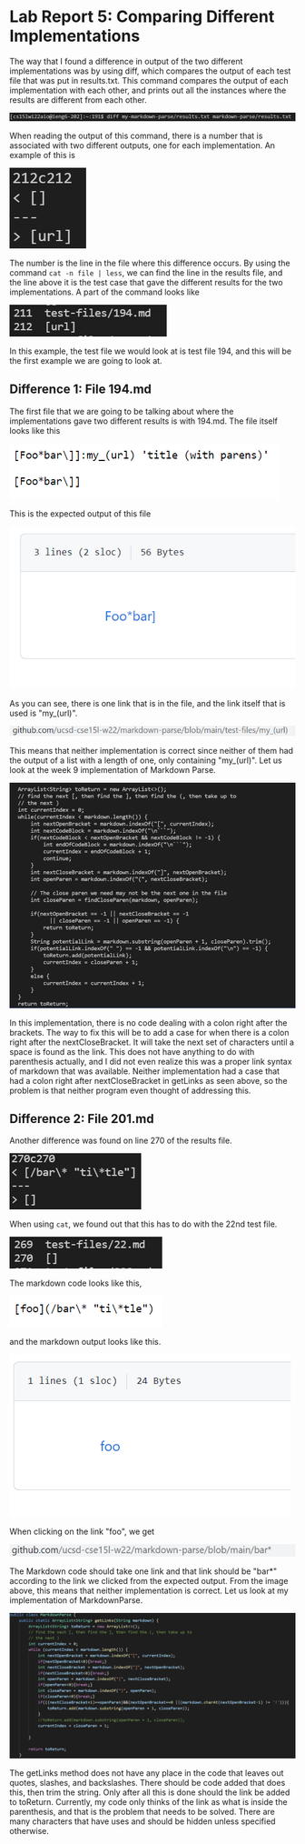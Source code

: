 # Lab Report 5: Comparing Different Implementations

The way that I found a difference in output of the two different implementations was by using diff, which compares the output of each test file that was put in results.txt. This command compares the output of each implementation with each other, and prints out all the instances where the results are different from each other.

![Image](RunningDiffCommand.PNG)

When reading the output of this command, there is a number that is associated with two different outputs, one for each implementation. An example of this is

![Image](212MarkdownOutputs.PNG)

The number is the line in the file where this difference occurs. By using the command `cat -n file | less`, we can find the line in the results file, and the line above it is the test case that gave the different results for the two implementations. A part of the command looks like

![Image](FindingFilename.PNG)

In this example, the test file we would look at is test file 194, and this will be the first example we are going to look at.

## Difference 1: File 194.md

The first file that we are going to be talking about where the implementations gave two different results is with 194.md. The file itself looks like this

![Image](194MarkdownCode.PNG)

This is the expected output of this file

![Image](194MarkdownExpected.PNG)

As you can see, there is one link that is in the file, and the link itself that is used is "my_(url)". 

![Image](194Link.PNG)


This means that neither implementation is correct since neither of them had the output of a list with a length of one, only containing "my_(url)". Let us look at the week 9 implementation of Markdown Parse.

![Image](Markdown194Testcasefix.PNG)

In this implementation, there is no code dealing with a colon right after the brackets. The way to fix this will be to add a case for when there is a colon right after the nextCloseBracket. It will take the next set of characters until a space is found as the link. This does not have anything to do with parenthesis actually, and I did not even realize this was a proper link syntax of markdown that was available. Neither implementation had a case that had a colon right after nextCloseBracket in getLinks as seen above, so the problem is that neither program even thought of addressing this.

## Difference 2: File 201.md

Another difference was found on line 270 of the results file.

![Image](270LineDiff.PNG)

When using `cat`, we found out that this has to do with the 22nd test file.

![Image](22FileFound.PNG)

The markdown code looks like this,

![Image](22MarkdownCode.PNG)

and the markdown output looks like this.

![Image](22ExpectedOutput.PNG)

When clicking on the link "foo", we get

![Image](22Link.PNG)

The Markdown code should take one link and that link should be "bar*" according to the link we clicked from the expected output. From the image above, this means that neither implementation is correct. Let us look at my implementation of MarkdownParse.

![Image](MyMarkdownParse.PNG)

The getLinks method does not have any place in the code that leaves out quotes, slashes, and backslashes. There should be code added that does this, then trim the string. Only after all this is done should the link be added to toReturn. Currently, my code only thinks of the link as what is inside the parenthesis, and that is the problem that needs to be solved. There are many characters that have uses and should be hidden unless specified otherwise.